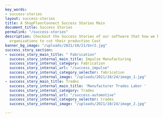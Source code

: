 ```yaml
---
key_words:
- success-stories
layout: success-stories
title: A ShopFloorConnect Success Stories Main
document_title: Success Stories
permalink: "/success-stories"
description: Checkout the Success Stories of our software that how we help different
  organizations to cut their production Cost
banner_bg_image: "/uploads/2021/10/21/bnr2.jpg"
success_story_section:
- success_story_main_title: " Fabrication"
  success_story_internal_main_title: Impulse Manufacturing
  success_story_internal_category: Fabrication
  success_story_internal_url: "/success_impulse"
  success_story_internal_category_selector: fabrication
  success_story_internal_image: "/uploads/2021/10/24/image_1.jpg"
- success_story_main_title: Trades
  success_story_internal_main_title: 'Manufacturer Trades Labor '
  success_story_internal_category: Trades
  success_story_internal_url: "/success-automotive"
  success_story_internal_category_selector: trades
  success_story_internal_image: "/uploads/2021/10/24/image_2.jpg"

---
```

